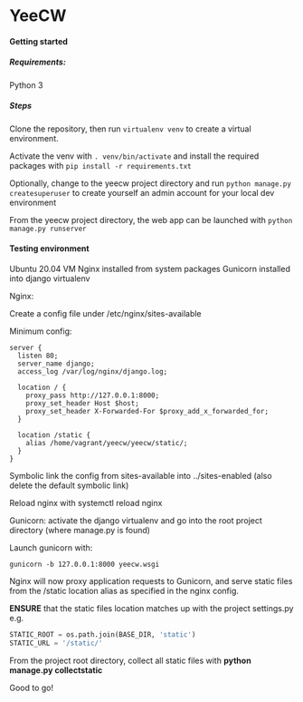 # YeeCW



#### Getting started

##### Requirements:

Python 3



##### Steps

Clone the repository, then run ```virtualenv venv``` to create a virtual environment.

Activate the venv with ```. venv/bin/activate``` and install the required packages with ```pip install -r requirements.txt``` 

Optionally, change to the yeecw project directory and run ```python manage.py createsuperuser``` to create yourself an admin account for your local dev environment

From the yeecw project directory, the web app can be launched with ```python manage.py runserver```


#### Testing environment

Ubuntu 20.04 VM
Nginx installed from system packages
Gunicorn installed into django virtualenv



Nginx:

Create a config file under /etc/nginx/sites-available

Minimum config:

```nginx
server {
  listen 80;
  server_name django;
  access_log /var/log/nginx/django.log;

  location / {
    proxy_pass http://127.0.0.1:8000;
    proxy_set_header Host $host;
    proxy_set_header X-Forwarded-For $proxy_add_x_forwarded_for;
  }

  location /static {
    alias /home/vagrant/yeecw/yeecw/static/;
  }
}

```

Symbolic link the config from sites-available into ../sites-enabled (also delete the default symbolic link)

Reload nginx with systemctl reload nginx



Gunicorn: activate the django virtualenv and go into the root project directory (where manage.py is found)

Launch gunicorn with:

```
gunicorn -b 127.0.0.1:8000 yeecw.wsgi
```



Nginx will now proxy application requests to Gunicorn, and serve static files from the /static location alias as specified in the nginx config.

**ENSURE** that the static files location matches up with the project settings.py e.g.

```python
STATIC_ROOT = os.path.join(BASE_DIR, 'static')
STATIC_URL = '/static/'
```

From the project root directory, collect all static files with **python manage.py collectstatic**

Good to go!
